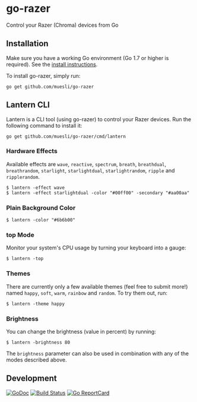 # go-razer

Control your Razer (Chroma) devices from Go

## Installation

Make sure you have a working Go environment (Go 1.7 or higher is required).
See the [install instructions](http://golang.org/doc/install.html).

To install go-razer, simply run:

    go get github.com/muesli/go-razer

## Lantern CLI

Lantern is a CLI tool (using go-razer) to control your Razer devices. Run the
following command to install it:

    go get github.com/muesli/go-razer/cmd/lantern

### Hardware Effects

Available effects are `wave`, `reactive`, `spectrum`, `breath`, `breathdual`, `breathrandom`, `starlight`, `starlightdual`, `starlightrandom`, `ripple` and `ripplerandom`.

```
$ lantern -effect wave
$ lantern -effect starlightdual -color "#00ff00" -secondary "#aa00aa"
```

### Plain Background Color

```
$ lantern -color "#6b6b00"
```

### top Mode

Monitor your system's CPU usage by turning your keyboard into a gauge:

```
$ lantern -top
```

### Themes

There are currently only a few available themes (feel free to submit more!)
named `happy`, `soft`, `warm`, `rainbow` and `random`. To try them out, run:

```
$ lantern -theme happy
```

### Brightness

You can change the brightness (value in percent) by running:

```
$ lantern -brightness 80
```

The `brightness` parameter can also be used in combination with any of the
modes described above.

## Development

[![GoDoc](https://godoc.org/github.com/golang/gddo?status.svg)](https://godoc.org/github.com/muesli/go-razer)
[![Build Status](https://travis-ci.org/muesli/go-razer.svg?branch=master)](https://travis-ci.org/muesli/go-razer)
[![Go ReportCard](http://goreportcard.com/badge/muesli/go-razer)](http://goreportcard.com/report/muesli/go-razer)
